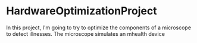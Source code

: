 # HardwareOptimizationProject
In this project, I'm going to try to optimize the components of a microscope to detect illnesses. The microscope simulates an mhealth device

